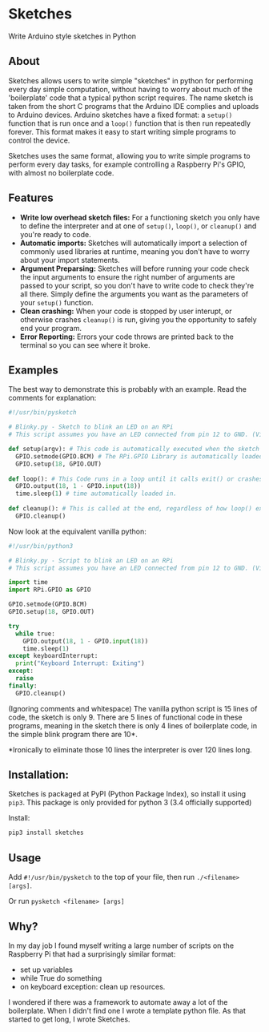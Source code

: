 # Sketches
Write Arduino style sketches in Python
## About
Sketches allows users to write simple "sketches" in python for performing every day simple computation, without having to worry about much of the 'boilerplate' code that a typical python script requires. The name sketch is taken from the short C programs that the Arduino IDE complies and uploads to Arduino devices. Arduino sketches have a fixed format: a `setup()` function that is run once and a `loop()` function that is then run repeatedly forever. This format makes it easy to start writing simple programs to control the device. 

Sketches uses the same format, allowing you to write simple programs to perform every day tasks, for example controlling a Raspberry Pi's GPIO, with almost no boilerplate code. 
## Features
* **Write low overhead sketch files:** For a functioning sketch you only have to define the interpreter and at one of `setup()`, `loop()`, or `cleanup()` and you're ready to code.
* **Automatic imports:** Sketches will automatically import a selection of commonly used libraries at runtime, meaning you don't have to worry about your import statements.
* **Argument Preparsing:** Sketches will before running your code check the input arguments to ensure the right number of arguments are passed to your script, so you don't have to write code to check they're all there. Simply define the arguments you want as the parameters of your `setup()` function.
* **Clean crashing:** When your code is stopped by user interupt, or otherwise crashes `cleanup()` is run, giving you the opportunity to safely end your program.
* **Error Reporting:** Errors your code throws are printed back to the terminal so you can see where it broke.

## Examples
The best way to demonstrate this is probably with an example. Read the comments for explanation:
```python
#!/usr/bin/pysketch

# Blinky.py - Sketch to blink an LED on an RPi
# This script assumes you have an LED connected from pin 12 to GND. (Via a resistor plz)

def setup(argv): # This code is automatically executed when the sketch starts.
  GPIO.setmode(GPIO.BCM) # The RPi.GPIO Library is automatically loaded in.
  GPIO.setup(18, GPIO.OUT) 
  
def loop(): # This Code runs in a loop until it calls exit() or crashes or a keyboardInterrupt event is fired.
  GPIO.output(18, 1 - GPIO.input(18))
  time.sleep(1) # time automatically loaded in.
  
def cleanup(): # This is called at the end, regardless of how loop() exits, even if it crashes.
  GPIO.cleanup()
```
  
Now look at the equivalent vanilla python:
```python
#!/usr/bin/python3

# Blinky.py - Script to blink an LED on an RPi
# This script assumes you have an LED connected from pin 12 to GND. (Via a resistor plz)

import time
import RPi.GPIO as GPIO

GPIO.setmode(GPIO.BCM)
GPIO.setup(18, GPIO.OUT)

try
  while true:
    GPIO.output(18, 1 - GPIO.input(18))
    time.sleep(1)
except keyboardInterrupt:
  print("Keyboard Interrupt: Exiting")
except:
  raise
finally:
  GPIO.cleanup()  
```
(Ignoring comments and whitespace) The vanilla python script is 15 lines of code, the sketch is only 9. There are 5 lines of functional code in these programs, meaning in the sketch there is only 4 lines of boilerplate code, in the simple blink program there are 10*.

*Ironically to eliminate those 10 lines the interpreter is over 120 lines long.
## Installation:
Sketches is packaged at PyPI (Python Package Index), so install it using `pip3`. This package is only provided for python 3 (3.4 officially supported)

Install:
``` bash
pip3 install sketches
```

## Usage
Add `#!/usr/bin/pysketch` to the top of your file, then run `./<filename> [args]`.

Or run `pysketch <filename> [args]`

## Why?
In my day job I found myself writing a large number of scripts on the Raspberry Pi that had a surprisingly similar format: 
- set up variables
- while True do something
- on keyboard exception: clean up resources.

I wondered if there was a framework to automate away a lot of the boilerplate. When I didn't find one I wrote a template python file. As that started to get long, I wrote Sketches.
